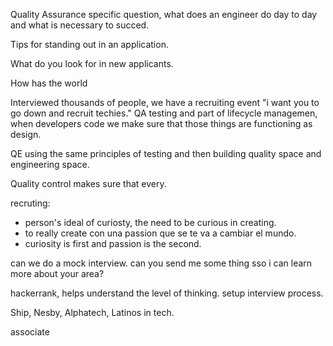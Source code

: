 Quality Assurance specific question, what does an engineer do day to day and what is necessary to succed.

Tips for standing out in an application.

What do you look for in new applicants.

How has the world

Interviewed thousands of people, we have a recruiting event "i want you to go down and recruit techies."
QA testing and part of lifecycle managemen, when developers code we make sure that those things are functioning as design.

QE using the same principles of testing and then building quality space and engineering space.

Quality control makes sure that every.

recruting:
- person's ideal of curiosty, the need to be curious in creating.
- to really create con una passion que se te va a cambiar el mundo.
- curiosity is first and passion is the second.

can we do a mock interview. 
can you send me some thing sso i can learn more about your area?

hackerrank, helps understand the level of thinking.
setup interview process.

Ship, Nesby, Alphatech, Latinos in tech.

associate